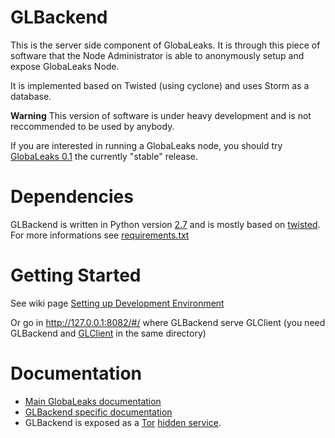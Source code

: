 # GLBackend

This is the server side component of GlobaLeaks. It is through this piece of
software that the Node Administrator is able to anonymously setup and expose
GlobaLeaks Node.

It is implemented based on Twisted (using cyclone) and uses Storm as a
database.

**Warning** This version of software is under heavy development and is not
reccommended to be used by anybody.

If you are interested in running a GlobaLeaks node, you should try
[GlobaLeaks 0.1](https://github.com/globaleaks/globaleaks-0.1) the currently
"stable" release.

# Dependencies

GLBackend is written in Python version [2.7](http://docs.python.org/whatsnew/) 
and is mostly based on [twisted](twistedmatrix.com). For more informations see [requirements.txt](https://github.com/globaleaks/GLBackend/blob/master/requirements.txt)

# Getting Started

See wiki page [Setting up Development Environment](https://github.com/globaleaks/GLBackend/wiki/Setting-up-development-environment)

Or go in http://127.0.0.1:8082/#/ where GLBackend serve GLClient (you need GLBackend and
[GLClient](https://github.com/globaleaks/GLClient) in the same directory)

# Documentation

  * [Main GlobaLeaks documentation](https://github.com/globaleaks/GlobaLeaks/wiki/Home)
  * [GLBackend specific documentation](https://github.com/globaleaks/GLBackend/wiki/Home)
  * GLBackend is exposed as a [Tor](http://www.torproject.org) [hidden service](https://www.torproject.org/docs/tor-hidden-service.html.en).
